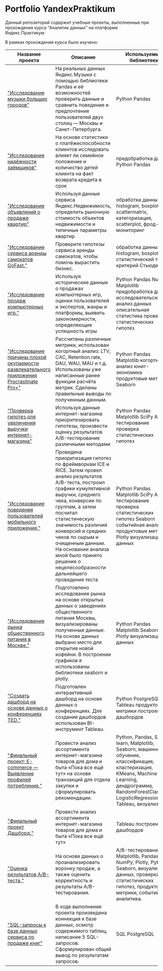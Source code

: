 # Portfolio YandexPraktikum

Данный репозиторий содержит учебные проекты, выполненные при прохождения курса "Аналитик данных" на платформе Яндекс.Практикум

В рамках прохождения курса было изучено:

| Название  проекта| Описание | Используемые библиотеки |
|----------|----------|----------|
| ["Исследование музыки больших городов"](https://github.com/AnnaVolk11/Portfolio/tree/main/01_Базовый%20Python)  | На реальных данных Яндекс.Музыки c помощью библиотеки Pandas и её возможностей проверить данные и сравнить поведение и предпочтения пользователей двух столиц — Москвы и Санкт-Петербурга.| Python Pandas |
| ["Исследование надёжности заёмщиков"](https://github.com/AnnaVolk11/Portfolio/tree/main/02_Предобработка%20данных) | На основе статистики о платёжеспособности клиентов исследовать влияет ли семейное положение и количество детей клиента на факт возврата кредита в срок  | предобработка данных Python Pandas   |
| ["Исследование объявлений о продаже квартир"](https://github.com/AnnaVolk11/Portfolio/tree/main/03_Исследовательский%20анализ%20данных)    | Используя данные сервиса Яндекс.Недвижимость, определить рыночную стоимость объектов недвижимости и типичные параметры квартир   | обработка данных, histogram, boxplot, scattermatrix, категоризация, scatterplot,  фрод-мониторинг|
| ["Исследование сервиса аренды самокатов GoFast."](https://github.com/AnnaVolk11/Portfolio/tree/main/04_Статистический%20анализ%20данных) | Проверите гипотезы сервиса аренды самокатов, чтобы помочь вырастить бизнес.   | обработка данных, histogram, boxplot, статистический тест, критерий Стьюдента   |
| ["Исследование продаж компьютерных игр."](https://github.com/AnnaVolk11/Portfolio/tree/main/05_Сборный%20Проект%20—%201) | Используя исторические данные о продажах компьютерных игр, оценки пользователей и экспертов, жанры и платформы, выявить закономерности, определяющие успешность игры    | Python Pandas NumPy Matplotlib предобработка данных исследовательский анализ данных описательная статистика проверка статистических гипотез|
| ["Исследование причины плохой окупаемости развлекательного приложения Procrastinate Pro+"](https://github.com/AnnaVolk11/Portfolio/tree/main/06_Анализ%20бизнес-показателей) | Рассчитаны различные метрики, использован когортный анализ: LTV, CAC, Retention rate, DAU, WAU, MAU и т.д. Использованы уже написанные ранее функции расчёта метрик. Сделаны правильные выводы по полученным данным. | Python Pandas Matplotlib когортный анализ юнит-экономика продуктовые метрики Seaborn |
| ["Проверка гипотез для увеличения выручки интернет-магазина"](https://github.com/AnnaVolk11/Portfolio/tree/main/07_Принятие%20решений%20в%20бизнесе) |Используя данные интернет-магазина приоритезировать гипотезы, произвести оценку результатов A/B-тестирования различными методами| Python Pandas Matplotlib SciPy A/B-тестирование проверка статистических гипотез |
| ["Исследование поведения пользователей мобильного приложения."](https://github.com/AnnaVolk11/Portfolio/tree/main/08_Сборный%20проект%20-%202) | Проведена приоритизация гипотез по фреймворкам ICE и RICE. Затем провел анализ результатов A/B-теста, построил графики кумулятивной выручки, среднего чека, конверсии по группам, а затем посчитал статистическую значимость различий конверсий и средних чеков по сырым и очищенным данным. На основании анализа мной было принято решение о нецелесообразности дальнейшего проведения теста| Python Pandas Matplotlib SciPy A/B-тестирование проверка статистических гипотез Seaborn событийная аналитика продуктовые метрики Plotly визуализация данных |
| ["Исследование рынка общественного питания в Москве."](https://github.com/AnnaVolk11/Portfolio/tree/main/09_Как%20рассказать%20историю%20с%20помощью%20данных)| Подготовлено исследование рынка на основе открытых данных о заведениях общественного питания Москвы, визуализированы полученные данные. На основе данных выбрано место для открытия новой кофейни. В построении графиков я использованы библиотеки seaborn и plotly.| Python Pandas Matplotlib Seaborn Plotly визуализация данных |
| ["Создать дашборд на основе данных о конференциях TED."](https://github.com/AnnaVolk11/Portfolio/tree/main/10_Построение%20дашбордов%20в%20Tableau) | Подготовлен интерактивный дашборд на основе данных о конференциях. Для создания дашбордов использован BI-инструмент Tableau.  | Python PostgreSQL Tableau продуктовые метрики построение дашбордов |
| ["Финальный проект: E-commerce — Выявление профилей потребления."](https://github.com/AnnaVolk11/Portfolio/tree/main/11_Финальный%20проект)  | Провести анализ ассортимента интернет-магазина товаров для дома и быта «Пока все ещё тут» на основе транзакций для отдела закупки и сформулировать рекомендации.  | Python, Pandas, Scikit-learn, Matplotlib, Seaborn, машинное обучение, классификация, кластеризация, KMeans, Machine Learning, дендрограмма, RandomForestClassifier, LogisticRegression, Tableau, визуализация  |
| ["Финальный проект Дашборд."](https://github.com/AnnaVolk11/Portfolio/tree/main/12_Финальный%20проект%20Дашборд) | Провести анализ ассортимента интернет-магазина товаров для дома и быта «Пока все ещё тут»  | Tableau построение дашбордов |
| ["Оценка результатов A/B-теста."](https://github.com/AnnaVolk11/Portfolio/blob/main/13_Проект%20по%20АВ%20тестированию/Проект%20по%20АB-тестированию%20(1).ipynb) | На основе данных о проанализировать воронку продаж, а также оценить корректность и результаты A/B-тестирования. | A/B-тестирование, Matplotlib, Pandas, NumPy, Plotly, Python, Seaborn, визуализация данных, проверка статистических гипотез, продуктовые метрики, событийная аналитика.  |
|["SQL-запросы к базе данных сервиса по продаже книг"](https://github.com/AnnaVolk11/Portfolio/tree/main/Проект%20SQL)  | В ходе выполнения проекта произведена коннекция к базе данных, осмотр содержимого таблиц, написание 5 SQL-запросов. Сформулирован общий вывод по результатам запросов.  | SQL PostgreSQL  |
